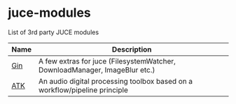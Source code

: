 # juce-modules

List of 3rd party JUCE modules

| Name          | Description   |
| ------------- | ------------- |
| [Gin](https://github.com/FigBug/Gin) | A few extras for juce (FilesystemWatcher, DownloadManager, ImageBlur etc.) |
| [ATK](https://github.com/mbrucher/AudioTK) | An audio digital processing toolbox based on a workflow/pipeline principle |
